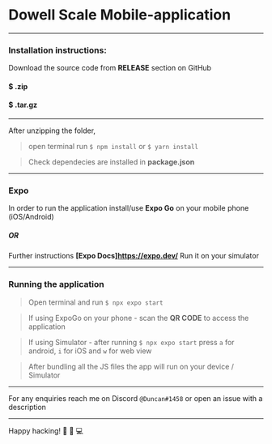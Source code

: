 # Dowell Scale Mobile-application
---
### Installation instructions:

Download the source code from **RELEASE** section on GitHub 

 #### $ .zip
 #### $ .tar.gz
---
 After unzipping the folder, 
 > open terminal 
 > run `$ npm install`
 > or `$ yarn install`

> Check dependecies are installed in **package.json**
---

### Expo

In order to run the application install/use **Expo Go** on your mobile phone (iOS/Android)

##### OR

Further instructions  **[Expo Docs]https://expo.dev/**
Run it on your simulator 

---

### Running the application

> Open terminal and run `$ npx expo start`

> If using ExpoGo on your phone - scan the **QR CODE** to access the application

> If using Simulator - after running `$ npx expo start` press `a` for android, `i` for iOS and `w` for web view

> After bundling all the JS files the app will run on your device / Simulator

---
For any enquiries reach me on Discord  `@Duncan#1458` or open an issue with a description

---
Happy hacking! :muscle: :triumph: :computer:

